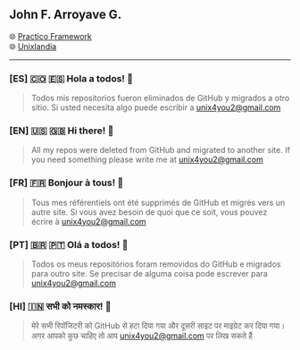 ## John F. Arroyave G.
&#127760; [Practico Framework](https://www.practico.org)
<br>
&#127760; [Unixlandia](https://www.unixlandia.org)
<hr>

### [ES] 🇨🇴 🇪🇸 Hola a todos! 👋
>Todos mis repositorios fueron eliminados de GitHub y migrados a otro sitio. Si usted necesita algo puede escribir a unix4you2@gmail.com

### [EN] 🇺🇸 🇬🇧 Hi there! 👋
>All my repos were deleted from GitHub and migrated to another site.  If you need something please write me at unix4you2@gmail.com

### [FR] 🇫🇷 Bonjour à tous! 👋
>Tous mes référentiels ont été supprimés de GitHub et migrés vers un autre site. Si vous avez besoin de quoi que ce soit, vous pouvez écrire à unix4you2@gmail.com

### [PT] 🇧🇷 🇵🇹 Olá a todos! 👋
>Todos os meus repositórios foram removidos do GitHub e migrados para outro site. Se precisar de alguma coisa pode escrever para unix4you2@gmail.com

### [HI] 🇮🇳 सभी को नमस्कार! 👋
>मेरे सभी रिपॉजिटरी को GitHub से हटा दिया गया और दूसरी साइट पर माइग्रेट कर दिया गया। अगर आपको कुछ चाहिए तो आप unix4you2@gmail.com पर लिख सकते हैं
